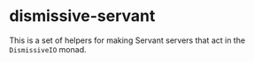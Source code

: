 # dismissive-servant

This is a set of helpers for making Servant servers that act in the `DismissiveIO` monad.
